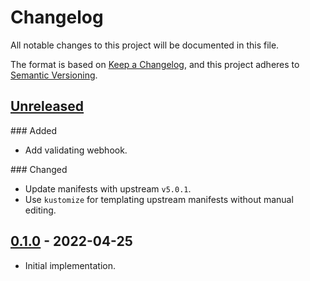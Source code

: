 # Changelog

All notable changes to this project will be documented in this file.

The format is based on [Keep a Changelog](https://keepachangelog.com/en/1.0.0/),
and this project adheres to [Semantic Versioning](https://semver.org/spec/v2.0.0.html).

## [Unreleased]

### Added

- Add validating webhook.
  
### Changed

- Update manifests with upstream `v5.0.1`.
- Use `kustomize` for templating upstream manifests without manual editing.

## [0.1.0] - 2022-04-25

- Initial implementation.

[Unreleased]: https://github.com/giantswarm/csi-external-snapshotter-app/compare/v0.1.0...HEAD
[0.1.0]: https://github.com/giantswarm/csi-external-snapshotter-app/releases/tag/v0.1.0

